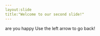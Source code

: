 ```yaml
---
layout:slide
title:"Welcome to our second slide!"
---
```

are you happy
Use the left arrow to go back!
